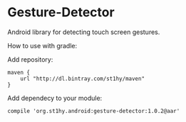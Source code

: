 # Gesture-Detector
Android library for detecting touch screen gestures.

How to use with gradle:

Add repository:

    maven {
        url "http://dl.bintray.com/st1hy/maven"
    }
    
Add dependecy to your module:


    compile 'org.st1hy.android:gesture-detector:1.0.2@aar'
    
